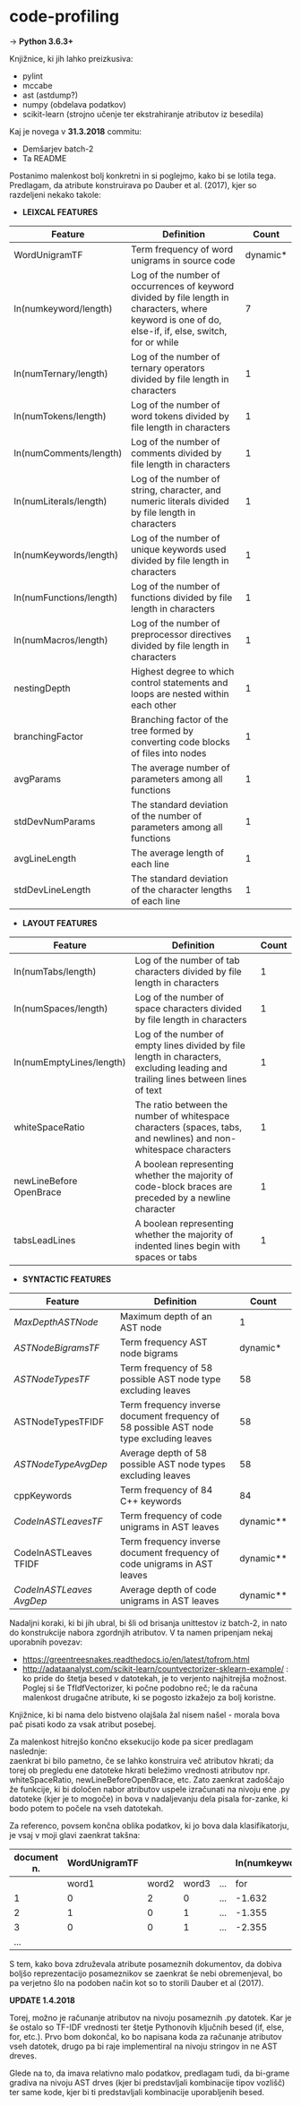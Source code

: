 # code-profiling

-> <b>Python 3.6.3+</b>

Knjižnice, ki jih lahko preizkusiva:
- pylint
- mccabe
- ast (astdump?)
- numpy (obdelava podatkov)
- scikit-learn (strojno učenje ter ekstrahiranje atributov iz besedila)

Kaj je novega v <b>31.3.2018</b> commitu:
- Demšarjev batch-2
- Ta README

Postanimo malenkost bolj konkretni in si poglejmo, kako bi se lotila tega. 
Predlagam, da atribute konstruirava po Dauber et al. (2017), kjer so razdeljeni nekako takole:

- <b> LEIXCAL FEATURES </b>

| Feature | Definition | Count |
| ------- | ---------- | ----- |
| WordUnigramTF | Term frequency of word unigrams in source code | dynamic* |
| ln(numkeyword/length) | Log of the number of occurrences of keyword divided by file length in characters, where keyword is one of do, else-if, if, else, switch, for or while | 7 |
| ln(numTernary/length) | Log of the number of ternary operators divided by file length in characters | 1 |
| ln(numTokens/length) | Log of the number of word tokens divided by file length in characters | 1 |
| ln(numComments/length) | Log of the number of comments divided by file length in characters | 1 |
| ln(numLiterals/length) | Log of the number of string, character, and numeric literals divided by file length in characters | 1 |
| ln(numKeywords/length) | Log of the number of unique keywords used divided by file length in characters | 1 |
| ln(numFunctions/length) | Log of the number of functions divided by file length in characters | 1 |
| ln(numMacros/length) | Log of the number of preprocessor directives divided by file length in characters | 1 |
| nestingDepth | Highest degree to which control statements and loops are nested within each other | 1 |
| branchingFactor | Branching factor of the tree formed by converting code blocks of files into nodes | 1 |
| avgParams | The average number of parameters among all functions | 1 |
| stdDevNumParams | The standard deviation of the number of parameters among all functions | 1 |
| avgLineLength | The average length of each line | 1 | 
| stdDevLineLength | The standard deviation of the character lengths of each line | 1 |

- <b> LAYOUT FEATURES </b>

| Feature | Definition | Count |
| ------- | ---------- | ----- |
| ln(numTabs/length) | Log of the number of tab characters divided by file length in characters | 1 |
| ln(numSpaces/length) | Log of the number of space characters divided by file length in characters | 1 |
| ln(numEmptyLines/length) | Log of the number of empty lines divided by file length in characters, excluding leading and trailing lines between lines of text | 1 |
| whiteSpaceRatio | The ratio between the number of whitespace characters (spaces, tabs, and newlines) and non-whitespace characters | 1 |
| newLineBefore OpenBrace | A boolean representing whether the majority of code-block braces are preceded by a newline character | 1 |
| tabsLeadLines | A boolean representing whether the majority of indented lines begin with spaces or tabs | 1 |

- <b> SYNTACTIC FEATURES </b>

| Feature | Definition | Count |
| ------- | ---------- | ----- |
| *MaxDepthASTNode* | Maximum depth of an AST node | 1 |
| *ASTNodeBigramsTF* | Term frequency AST node bigrams | dynamic* |
| *ASTNodeTypesTF* | Term frequency of 58 possible AST node type excluding leaves | 58 |
| ASTNodeTypesTFIDF | Term frequency inverse document frequency of 58 possible AST node type excluding leaves | 58 |
| *ASTNodeTypeAvgDep* | Average depth of 58 possible AST node types excluding leaves | 58 |
| cppKeywords | Term frequency of 84 C++ keywords | 84 |
| *CodeInASTLeavesTF* | Term frequency of code unigrams in AST leaves | dynamic** |
| CodeInASTLeaves TFIDF | Term frequency inverse document frequency of code unigrams in AST leaves | dynamic** |
| *CodeInASTLeaves AvgDep* | Average depth of code unigrams in AST leaves | dynamic** |

Nadaljni koraki, ki bi jih ubral, bi šli od brisanja unittestov iz batch-2, in nato do konstrukcije nabora zgordnjih atributov.
V ta namen pripenjam nekaj uporabnih povezav:
- <url> https://greentreesnakes.readthedocs.io/en/latest/tofrom.html </url>
- <url> http://adataanalyst.com/scikit-learn/countvectorizer-sklearn-example/ </url>: ko pride do štetja besed v datotekah, je to verjento najhitrejša možnost. Poglej si še TfIdfVectorizer, ki počne podobno reč; le da računa malenkost drugačne atribute, ki se pogosto izkažejo za bolj koristne.

Knjižnice, ki bi nama delo bistveno olajšala žal nisem našel - morala bova pač pisati kodo za vsak atribut posebej.

Za malenkost hitrejšo končno eksekucijo kode pa sicer predlagam naslednje:  
zaenkrat bi bilo pametno, če se lahko konstruira več atributov hkrati; da torej ob pregledu ene datoteke hkrati beležimo vrednosti atributov npr.
whiteSpaceRatio, newLineBeforeOpenBrace, etc. Zato zaenkrat zadoščajo že funkcije, ki bi določen nabor atributov uspele 
izračunati na nivoju ene .py datoteke (kjer je to mogoče) in bova v nadaljevanju dela pisala for-zanke, ki bodo potem to počele na vseh datotekah.

Za referenco, povsem končna oblika podatkov, ki jo bova dala klasifikatorju, je vsaj v moji glavi zaenkrat takšna:

| document n. | WordUnigramTF |     |     |     | ln(numkeyword/length) |     |     |     | stdDevLineLength | ... |
| ----------- | ------------- | --- | --- | --- | --------------------- | --- | --- | --- | ---------------- | --- |
|             | word1 | word2 | word3 | ... | for | while | if | ... |     |     |
| 1 | 0 | 2 | 0 | ... | -1.632 | -3.457 | -0.983 | ... | 16.356 | ... |
| 2 | 1 | 0 | 1 | ... | -1.355 | -1.876 | -0.683 | ... | 4.601 | ... | 
| 3 | 0 | 0 | 1 | ... | -2.355 | -4.156 | -0.783 | ... | 12.378 | ... | 
| ... |

S tem, kako bova združevala atribute posameznih dokumentov, da dobiva boljšo reprezentacijo posameznikov se zaenkrat še nebi obremenjeval, bo pa verjetno šlo na podoben način kot so 
to storili Dauber et al (2017).

<b> UPDATE 1.4.2018 </b>

Torej, možno je računanje atributov na nivoju posameznih .py datotek. Kar je še ostalo so TF-IDF vrednosti ter štetje 
Pythonovih ključnih besed (if, else, for, etc.). Prvo bom dokončal, ko bo napisana koda za računanje atributov vseh datotek,
drugo pa bi raje implementiral na nivoju stringov in ne AST dreves.

Glede na to, da imava relativno malo podatkov, predlagam tudi, da bi-grame gradiva na nivoju AST drves (kjer bi predstavljali 
kombinacije tipov vozlišč) ter same kode, kjer bi ti predstavljali kombinacije uporabljenih besed.  